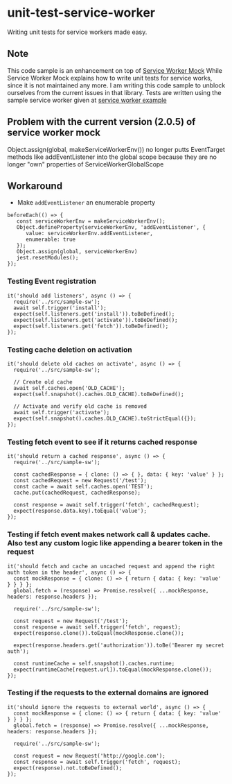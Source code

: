 # unit-test-service-worker
Writing unit tests for service workers made easy.

## Note
This code sample is an enhancement on top of [Service Worker Mock](https://github.com/zackargyle/service-workers/tree/master/packages/service-worker-mock)
While Service Worker Mock explains how to write unit tests for service works, since it is not maintained any more. I am writing this code sample to unblock ourselves from the current issues in that library.
Tests are written using the sample service worker given at [service worker example](https://github.com/GoogleChrome/samples/blob/gh-pages/service-worker/basic/service-worker.js)

## Problem with the current version (2.0.5) of service worker mock
Object.assign(global, makeServiceWorkerEnv()) no longer putts EventTarget methods like addEventListener into the global scope because they are no longer "own" properties of ServiceWorkerGlobalScope

## Workaround
- Make `addEventListener` an enumerable property
```
beforeEach(() => {
   const serviceWorkerEnv = makeServiceWorkerEnv();
   Object.defineProperty(serviceWorkerEnv, 'addEventListener', {
      value: serviceWorkerEnv.addEventListener,
      enumerable: true
   });
   Object.assign(global, serviceWorkerEnv)
   jest.resetModules();
});
```

### Testing Event registration
```
it('should add listeners', async () => {
  require('../src/sample-sw');
  await self.trigger('install');
  expect(self.listeners.get('install')).toBeDefined();
  expect(self.listeners.get('activate')).toBeDefined();
  expect(self.listeners.get('fetch')).toBeDefined();
});
```

### Testing cache deletion on activation
```
it('should delete old caches on activate', async () => {
  require('../src/sample-sw');

  // Create old cache
  await self.caches.open('OLD_CACHE');
  expect(self.snapshot().caches.OLD_CACHE).toBeDefined();

  // Activate and verify old cache is removed
  await self.trigger('activate');
  expect(self.snapshot().caches.OLD_CACHE).toStrictEqual({});
});
```

### Testing fetch event to see if it returns cached response
```
it('should return a cached response', async () => {
  require('../src/sample-sw');

  const cachedResponse = { clone: () => { }, data: { key: 'value' } };
  const cachedRequest = new Request('/test');
  const cache = await self.caches.open('TEST');
  cache.put(cachedRequest, cachedResponse);

  const response = await self.trigger('fetch', cachedRequest);
  expect(response.data.key).toEqual('value');
});
```

### Testing if fetch event makes network call & updates cache. Also test any custom logic like appending a bearer token in the request
```
it('should fetch and cache an uncached request and append the right auth token in the header', async () => {
  const mockResponse = { clone: () => { return { data: { key: 'value' } } } };
  global.fetch = (response) => Promise.resolve({ ...mockResponse, headers: response.headers });

  require('../src/sample-sw');

  const request = new Request('/test');
  const response = await self.trigger('fetch', request);
  expect(response.clone()).toEqual(mockResponse.clone());

  expect(response.headers.get('authorization')).toBe('Bearer my secret auth');

  const runtimeCache = self.snapshot().caches.runtime;
  expect(runtimeCache[request.url]).toEqual(mockResponse.clone());
});
```

### Testing if the requests to the external domains are ignored
```
it('should ignore the requests to external world', async () => {
  const mockResponse = { clone: () => { return { data: { key: 'value' } } } };
  global.fetch = (response) => Promise.resolve({ ...mockResponse, headers: response.headers });

  require('../src/sample-sw');

  const request = new Request('http://google.com');
  const response = await self.trigger('fetch', request);
  expect(response).not.toBeDefined();
});
```

